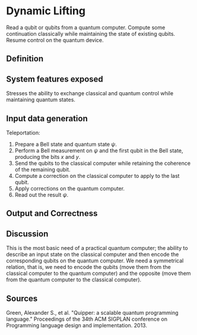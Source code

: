
# Dynamic Lifting

Read a qubit or qubits from a quantum computer. Compute some continuation classically while maintaining the state of existing qubits. Resume control on the quantum device.

## Definition


## System features exposed

Stresses the ability to exchange classical and quantum control while maintaining quantum states.

## Input data generation

Teleportation:

1. Prepare a Bell state and quantum state $\psi$.
2. Perform a Bell measurement on $\psi$ and the first qubit in the Bell state, producing the bits $x$ and $y$.
3. Send the qubits to the classical computer while retaining the coherence of the remaining qubit.
4. Compute a correction on the classical computer to apply to the last qubit.
5. Apply corrections on the quantum computer.
6. Read out the result $\psi$.

## Output and Correctness


## Discussion

This is the most basic need of a practical quantum computer; the ability to describe an input state on the classical computer and then encode the corresponding qubits on the quantum computer.  We need a symmetrical relation, that is, we need to encode the qubits (move them from the classical computer to the quantum computer) and the opposite (move them from the quantum computer to the classical computer).   

## Sources

Green, Alexander S., et al. "Quipper: a scalable quantum programming language." Proceedings of the 34th ACM SIGPLAN conference on Programming language design and implementation. 2013.


